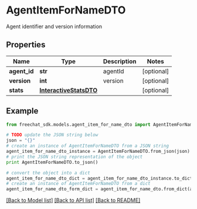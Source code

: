 # AgentItemForNameDTO

Agent identifier and version information

## Properties

Name | Type | Description | Notes
------------ | ------------- | ------------- | -------------
**agent_id** | **str** | agentId | [optional] 
**version** | **int** | version | [optional] 
**stats** | [**InteractiveStatsDTO**](InteractiveStatsDTO.md) |  | [optional] 

## Example

```python
from freechat_sdk.models.agent_item_for_name_dto import AgentItemForNameDTO

# TODO update the JSON string below
json = "{}"
# create an instance of AgentItemForNameDTO from a JSON string
agent_item_for_name_dto_instance = AgentItemForNameDTO.from_json(json)
# print the JSON string representation of the object
print AgentItemForNameDTO.to_json()

# convert the object into a dict
agent_item_for_name_dto_dict = agent_item_for_name_dto_instance.to_dict()
# create an instance of AgentItemForNameDTO from a dict
agent_item_for_name_dto_form_dict = agent_item_for_name_dto.from_dict(agent_item_for_name_dto_dict)
```
[[Back to Model list]](../README.md#documentation-for-models) [[Back to API list]](../README.md#documentation-for-api-endpoints) [[Back to README]](../README.md)


